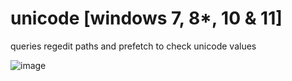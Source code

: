 # unicode [windows 7, 8*, 10 & 11]
queries regedit paths and prefetch to check unicode values

![image](https://user-images.githubusercontent.com/80014347/224829382-6c0a1a8a-90e7-42b8-989d-ad239b164157.png)
